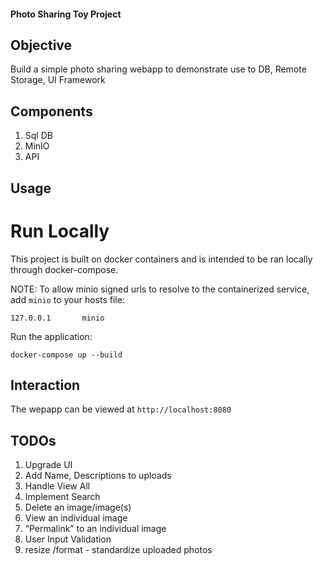 #### Photo Sharing Toy Project ####

## Objective ##
Build a simple photo sharing webapp to demonstrate use to DB, Remote Storage, UI Framework

## Components ##
1. Sql DB
2. MinIO
3. API

## Usage ##
# Run Locally #
This project is built on docker containers and is intended to be ran locally through docker-compose.

NOTE: To allow minio signed urls to resolve to the containerized service, add `minio` to your hosts file:
```
127.0.0.1       minio
```

Run the application:
```
docker-compose up --build
```

## Interaction ##

The wepapp can be viewed at `http://localhost:8080`

## TODOs ##
1. Upgrade UI
2. Add Name, Descriptions to uploads
3. Handle View All
4. Implement Search
5. Delete an image/image(s)
6. View an individual image
7. “Permalink” to an individual image
8. User Input Validation
9. resize /format - standardize uploaded photos

